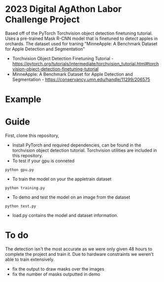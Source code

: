 # 2023 Digital AgAthon Labor Challenge Project

Based off of the PyTorch Torchvision object detection finetuning tutorial. Uses a pre-trained Mask R-CNN model that is finetuned to detect apples in orchards. The dataset used for traning "MinneApple: A Benchmark Dataset for Apple Detection and Segmentation"
- Torchvision Object Detection Finetuning Tutorial - https://pytorch.org/tutorials/intermediate/torchvision_tutorial.html#torchvision-object-detection-finetuning-tutorial
- MinneApple: A Benchmark Dataset for Apple Detection and Segmentation - https://conservancy.umn.edu/handle/11299/206575

# Example


# Guide

First, clone this repository, 
 - Install PyTorch and required dependencies, can be found in the torchvision object detection tutorial. Torchvision utilities are included in this repository.
 - To test if your gpu is conneted
```
python gpu.py
```
- To train the model on your the appletrain dataset
```
python training.py
```
- To demo and test the model on an image from the dataset
```
python test.py
```
- load.py contains the model and dataset information.



# To do
 
 The detection isn't the most accurate as we were only given 48 hours to complete the project and train it. Due to hardware constraints we weren't able to train extensively.
 
 - fix the output to draw masks over the images
 - fix the number of masks outputted in demo
